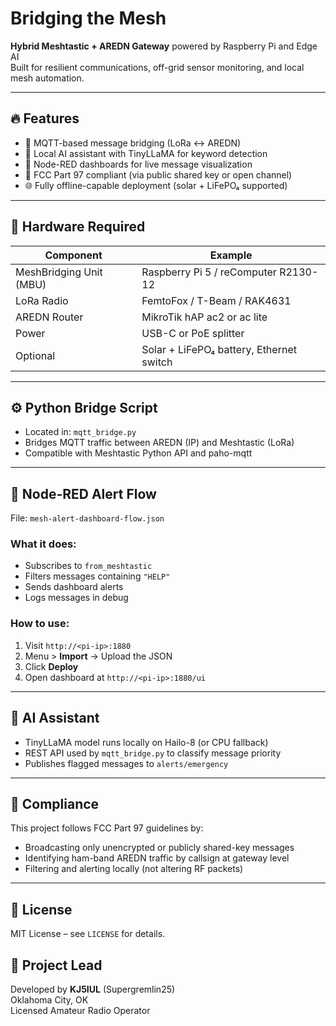 # Bridging the Mesh

**Hybrid Meshtastic + AREDN Gateway** powered by Raspberry Pi and Edge AI  
Built for resilient communications, off-grid sensor monitoring, and local mesh automation.

---

## 🔥 Features

- 🔄 MQTT-based message bridging (LoRa ↔ AREDN)
- 🧠 Local AI assistant with TinyLLaMA for keyword detection
- 🧰 Node-RED dashboards for live message visualization
- 📡 FCC Part 97 compliant (via public shared key or open channel)
- 🌐 Fully offline-capable deployment (solar + LiFePO₄ supported)

---

## 🧱 Hardware Required

| Component | Example |
|----------|--------|
| MeshBridging Unit (MBU) | Raspberry Pi 5 / reComputer R2130-12 |
| LoRa Radio | FemtoFox / T-Beam / RAK4631 |
| AREDN Router | MikroTik hAP ac2 or ac lite |
| Power | USB-C or PoE splitter |
| Optional | Solar + LiFePO₄ battery, Ethernet switch |

---

## ⚙️ Python Bridge Script

- Located in: `mqtt_bridge.py`
- Bridges MQTT traffic between AREDN (IP) and Meshtastic (LoRa)
- Compatible with Meshtastic Python API and paho-mqtt

---

## 🧰 Node-RED Alert Flow

File: `mesh-alert-dashboard-flow.json`

### What it does:
- Subscribes to `from_meshtastic`
- Filters messages containing `"HELP"`
- Sends dashboard alerts
- Logs messages in debug

### How to use:
1. Visit `http://<pi-ip>:1880`
2. Menu > **Import** → Upload the JSON
3. Click **Deploy**
4. Open dashboard at `http://<pi-ip>:1880/ui`

---

## 🤖 AI Assistant

- TinyLLaMA model runs locally on Hailo-8 (or CPU fallback)
- REST API used by `mqtt_bridge.py` to classify message priority
- Publishes flagged messages to `alerts/emergency`

---

## 🔐 Compliance

This project follows FCC Part 97 guidelines by:
- Broadcasting only unencrypted or publicly shared-key messages
- Identifying ham-band AREDN traffic by callsign at gateway level
- Filtering and alerting locally (not altering RF packets)

---

## 📄 License

MIT License – see `LICENSE` for details.


## 📡 Project Lead  
Developed by **KJ5IUL** (Supergremlin25)  
Oklahoma City, OK  
Licensed Amateur Radio Operator


